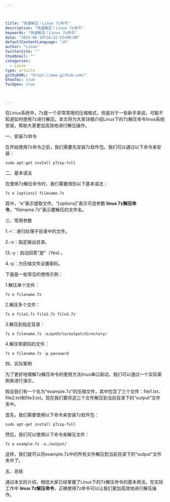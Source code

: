 ```yaml
---



title: "快速解压！Linux 7z命令"
description: "快速解压！Linux 7z命令"
keywords: "快速解压！Linux 7z命令"
date: "2023-06-18T16:22:52+08:00"
defaultContentLanguage: "zh"
author: "Linux"
twitterSite: ""
thumbnail: ""
categories:
  - Linux
type: article
githubURL: "https://www.github.com/"
ShowToc: true
TocOpen: true



---
```


在Linux系统中，7z是一个非常常用的压缩格式，但是对于一些新手来说，可能不知道如何使用7z进行解压。本文将为大家详细介绍Linux下的7z解压命令linux系统安装，帮助大家更加高效地进行解压操作。

一、安装7z命令

在开始使用7z命令之前，我们需要先安装7z软件包。我们可以通过以下命令来安装：

```
sudo apt-get install p7zip-full
```

二、基本语法

在使用7z解压命令时，我们需要用到以下基本语法：

```
7z e [options] filename.7z
```

其中，“e”表示提取文件，“[options]”表示可选参数 **linux 7z解压命令**，“filename.7z”表示要解压的文件名。

三、常用参数

1.-r：递归处理子目录中的文件。

2.-o：指定输出目录。

(3.-y：自动回答“是”（Yes) 。

4.-p：为压缩文件设置密码。

下面是一些常见的使用示例：

1.解压单个文件：

```
7z e filename.7z
```

2.解压多个文件：

```
7z e file1.7z file2.7z file3.7z
```

3.解压到指定目录：

```
7z e filename.7z -o/path/to/output/directory/
```

4.解压带密码的文件：

```
7z e filename.7z -p password
```

四、实际案例

为了更好地理解7z解压命令的使用方法linux串口驱动，我们可以通过一个实际案例来进行演示。

假设我们有一个名为“example.7z”的压缩文件，其中包含了三个文件：file1.txt、file2.txt和file3.txt。现在我们要将这三个文件解压到当前目录下的“output”文件夹中。

首先，我们需要使用以下命令来安装7z软件包：

```
sudo apt-get install p7zip-full
```

然后，我们可以使用以下命令来解压文件：

```
7z e example.7z -o./output/
```

这样，我们就可以将example.7z中的所有文件解压到当前目录下的“output”文件夹中了。

五、总结

通过本文的介绍，相信大家已经掌握了Linux下的7z解压命令的基本用法。在实际工作中 **linux 7z解压命令**，正确使用7z命令可以让我们更加高效地进行解压操作。